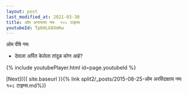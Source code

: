 ```yaml
---
layout: post
last_modified_at: 2021-03-30
title: ओम अनायाया नमः  १०८ टाइम्स
youtubeId: Tp6HLG8XmKw
---
```

 
 
 ओम वीषे नमः  
 
 -  देवाला अर्पित केलेला तांदूळ कोण आहे? 
 
  
 
  
 
 
 
 
 
 


{% include youtubePlayer.html id=page.youtubeId %}
 
[Next]({{ site.baseurl }}{% link  split2/_posts/2015-08-25-ओम अरविंदाक्षाय नमः १०८ टाइम्स.md%})
 
